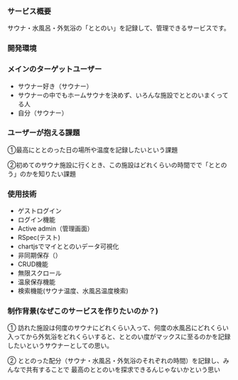 ### サービス概要
サウナ・水風呂・外気浴の「ととのい」を記録して、管理できるサービスです。

### 開発環境


### メインのターゲットユーザー
 - サウナー好き（サウナー）
 - サウナーの中でもホームサウナを決めず、いろんな施設でととのいまくってる人
 - 自分（サウナー）

### ユーザーが抱える課題
①最高にととのった日の場所や温度を記録したいという課題

②初めてのサウナ施設に行くとき、この施設はどれくらいの時間でで「ととのう」のかを知りたい課題


### 使用技術
 - ゲストログイン
 - ログイン機能
 - Active admin（管理画面）
 - RSpec(テスト)
 - chartjsでマイととのいデータ可視化
 - 非同期保存（）
 - CRUD機能
 - 無限スクロール
 - 温泉保存機能
 - 検索機能(サウナ温度、水風呂温度検索)


### 制作背景(なぜこのサービスを作りたいのか？)

① 訪れた施設は何度のサウナにどれくらい入って、何度の水風呂にどれくらい入ってから外気浴をどれくらいすると、ととのい度がマックスに至るのかを記録したいというサウナーとしての思い。

② ととのった配分（サウナ・水風呂・外気浴のそれぞれの時間）を記録し、みんなで共有することで
最高のととのいを探求できるんじゃないかという思い



